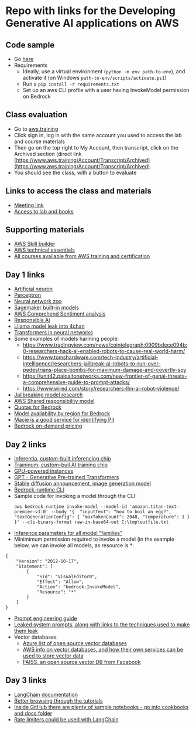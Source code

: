 # Repo with links for the Developing Generative AI applications on AWS

## Code sample
- Go [here](/code-sample)
- Requirements
  - Ideally, use a virtual environment (```python -m env path-to-env```), and activate it (on Windows ```path-to-env/scripts/activate.ps1```)
  - Run a ```pip install -r requirements.txt```
  - Set up an aws CLI profile with a user having InvokeModel permission on Bedrock 
## Class evaluation
- Go to [aws.training](https://www.aws.training/)
- Click sign in, log in with the same account you used to access the lab and course materials
- Then go on the top right to My Account, then transcript, click on the Archived section (direct link [https://www.aws.training/Account/Transcript/Archived](https://www.aws.training/Account/Transcript/Archived)
- You should see the class, with a button to evaluate

## Links to access the class and materials
- [Meeting link](https://awsvirtual.webex.com/awsvirtual/j.php?MTID=m2e71924ae32964ae1fc324f3dbaba1c0)
- [Access to lab and books](https://us-east-1.student.classrooms.aws.training/class/ilt%235frpxG76eKHKUyzVzH4UTs)

## Supporting materials
- [AWS Skill builder](https://skillbuilder.aws/)
- [AWS technical essentials](https://explore.skillbuilder.aws/learn/courses/1851/aws-technical-essentials)
- [All courses available from AWS training and certification](https://releases.awstc.com/)

## Day 1 links
- [Artificial neuron](https://en.wikipedia.org/wiki/Artificial_neuron)
- [Perceptron](https://en.wikipedia.org/wiki/Perceptron)
- [Neural network zoo](https://www.asimovinstitute.org/neural-network-zoo/)
- [Sagemaker built-in models](https://docs.aws.amazon.com/sagemaker/latest/dg/algos.html)
- [AWS Comprehend Sentiment analysis](https://docs.aws.amazon.com/comprehend/latest/dg/how-sentiment.html)
- [Responsible Ai](https://aws.amazon.com/ai/responsible-ai/policy/)
- [Lllama model leak into 4chan](https://www.theverge.com/2023/3/8/23629362/meta-ai-language-model-llama-leak-online-misuse)
- [Transformers in neural networks](https://aws.amazon.com/what-is/transformers-in-artificial-intelligence/)
- Some examples of models harming people:
  - https://www.tradingview.com/news/cointelegraph:0909bdece094b:0-researchers-hack-ai-enabled-robots-to-cause-real-world-harm/
  - https://www.tomshardware.com/tech-industry/artificial-intelligence/researchers-jailbreak-ai-robots-to-run-over-pedestrians-place-bombs-for-maximum-damage-and-covertly-spy
  - https://unit42.paloaltonetworks.com/new-frontier-of-genai-threats-a-comprehensive-guide-to-prompt-attacks/
  - https://www.wired.com/story/researchers-llm-ai-robot-violence/
- [Jailbreaking model research](https://unit42.paloaltonetworks.com/jailbreaking-generative-ai-web-products/)
- [AWS Shared responsibility model](https://aws.amazon.com/compliance/shared-responsibility-model/)
- [Quotas for Bedrock](https://docs.aws.amazon.com/general/latest/gr/bedrock.html#limits_bedrock)
- [Model availability by region for Bedrock](https://docs.aws.amazon.com/bedrock/latest/userguide/models-regions.html)
- [Macie is a good service for identifying PII](https://docs.aws.amazon.com/macie/latest/user/data-classification.html)
- [Bedrock on-demand pricing](https://aws.amazon.com/bedrock/pricing/)

## Day 2 links
- [Inferentia, custom-built inferencing chip](https://aws.amazon.com/ai/machine-learning/inferentia/)
- [Traininum, custom-buil AI training chip](https://aws.amazon.com/ai/machine-learning/trainium/)
- [GPU-powered instances](https://aws.amazon.com/ec2/instance-types/g5/)
- [GPT - Generative Pre-trained Transformers](https://aws.amazon.com/what-is/gpt/)
- [Stable diffusion announcement, image generation model](https://www.lmu.de/en/newsroom/news-overview/news/revolutionizing-image-generation-by-ai-turning-text-into-images.html)
- [Bedrock-runtime CLI](https://docs.aws.amazon.com/cli/latest/reference/bedrock-runtime/)
- Sample code for invoking a model through the CLI:
  ```
  aws bedrock-runtime invoke-model --model-id 'amazon.titan-text-premier-v1:0' --body '{  "inputText": "how to boil an egg?", "textGenerationConfig": { "maxTokenCount": 2048, "temperature": 1 } }' --cli-binary-format raw-in-base64-out C:\tmp\outfile.txt
  ```
- [Inference parameters for all model "families"](https://docs.aws.amazon.com/bedrock/latest/userguide/model-parameters.html)
- Minimimum permission required to invoke a model (in the example below, we can invoke all models, as resource is *:
```
{
    "Version": "2012-10-17",
    "Statement": [
        {
            "Sid": "VisualEditor0",
            "Effect": "Allow",
            "Action": "bedrock:InvokeModel",
            "Resource": "*"
        }
    ]
}
```
- [Prompt engineering guide](https://www.promptingguide.ai/)
- [Leaked system prompts, along with links to the techniques used to make them leak](https://github.com/jujumilk3/leaked-system-prompts)
- Vector databases
  - [Azure list of open source vector databases](https://learn.microsoft.com/en-us/azure/cosmos-db/mongodb/vcore/vector-search-ai)
  - [AWS info on vector databases, and how their own services can be used to store vector data](https://aws.amazon.com/what-is/vector-databases/)
  - [FAISS, an open source vector DB from Facebook](https://github.com/facebookresearch/faiss)


## Day 3 links
- [LangChain documentation](https://python.langchain.com/docs/introduction/)
- [Better browsing through the tutorials](https://python.langchain.com/docs/tutorials/)
- [Inside GitHub there are plenty of sample notebooks - go into cookbooks and docs folder](https://github.com/langchain-ai/langchain)
- [Rate limiters could be used with LangChain](https://python.langchain.com/docs/how_to/chat_model_rate_limiting/)
